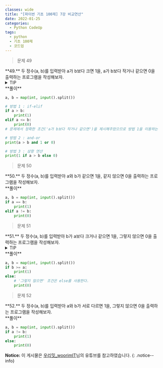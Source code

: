```yaml
---
classes: wide
title: "[파이썬 기초 100제] 7강 비교연산"
date: 2022-01-25
categories:
  - Python CodeUp
tags:
  - python
  - 기초 100제
  - 코드업
---
```


> 문제 49

<div class="notice--success" markdown="1">
**49.**   
두 정수(a, b)를 입력받아 a가 b보다 크면 1을, a가 b보다 작거나 같으면 0을 출력하는 프로그램을 작성해보자.
</div>

<details>
<summary>TIP</summary>
<div markdown="1">

어떤 값을 비교하기 위해 비교/관계연산자(comparison/relational)를 사용할 수 있다.

비교/관계연산자 > 는
왼쪽의 값이 오른쪽 값 보다 큰 경우 참(true)을 나타내는 정수값 1로 계산하고,
그 외의 경우에는 거짓(false)를 나타내는 정수값 0으로 계산한다.

비교/관계연산자도 일반적인 사칙연산자처럼 주어진 두 수를 이용해 계산을 수행하고,
그 결과를 1(참), 또는 0(거짓)으로 계산해 주는 연산자이다.

비교/관계연산자는 >, <, >=, <=, ==(같다), !=(다르다) 6개가 있다.

![image]({{ site.url }}{{ site.baseurl }}/assets/images/python/02.png){: .align-center}

조건문 if-elif를 사용하여 조건들 마다의 실행 구문을 제시해줄 수 있다.

</div>
</details>

<div class="notice" markdown="1">
**풀이**

```python
a, b = map(int, input().split())

# 방법 1 : if-elif
if a > b:
    print(1)
elif a <= b:
    print(0)
# 문제에서 정확한 조건('a가 b보다 작거나 같으면')을 제시해주었으므로 방법 1을 이용하는 것이 좋다.

# 방법 2 : and-or
print(a > b and 1 or 0)

# 방법 3 : 삼항 연산
print(1 if a > b else 0)
```
</div>

> 문제 50

<div class="notice--success" markdown="1">
**50.**   
두 정수(a, b)를 입력받아 a와 b가 같으면 1을, 같지 않으면 0을 출력하는 프로그램을 작성해보자.
</div>

<div class="notice" markdown="1">
**풀이**

```python
a, b = map(int, input().split())
if a == b:
    print(1)
elif a != b:
    print(0)
```
</div>

> 문제 51

<div class="notice--success" markdown="1">
**51.**   
두 정수(a, b)를 입력받아 b가 a보다 크거나 같으면 1을, 그렇지 않으면 0을 출력하는 프로그램을 작성해보자.
</div>

<details>
<summary>TIP</summary>
<div markdown="1">

"그렇지 않으면" 이라는 조건은 else로 처리할 수 있다.

</div>
</details>

<div class="notice" markdown="1">
**풀이**

```python
a, b = map(int, input().split())
if b >= a:
    print(1)
else:
    # '그렇지 않으면' 조건은 else를 사용한다.
    print(0)
```
</div>

> 문제 52

<div class="notice--success" markdown="1">
**52.**   
두 정수(a, b)를 입력받아 a와 b가 서로 다르면 1을, 그렇지 않으면 0을 출력하는 프로그램을 작성해보자.
</div>

<div class="notice" markdown="1">
**풀이**

```python
a, b = map(int, input().split())
if a != b:
    print(1)
else:
    print(0)
```
</div>

**Notice:** 이 게시물은 [우리밋_woorimIT](https://www.youtube.com/watch?v=7sykajCtgCw&list=PLSK4WsJ8JS4dOszA7Zr8paqI81Mv27tNq&index=2)님의 유튜브를 참고하였습니다.
{: .notice--info}